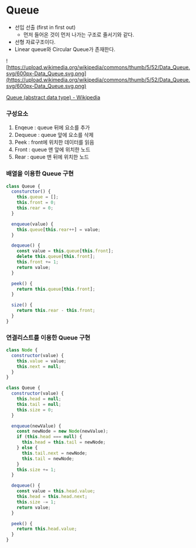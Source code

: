 # Queue

- 선입 선출 (first in first out)
  - 먼저 들어온 것이 먼저 나가는 구조로 줄서기와 같다.
- 선형 자료구조이다.
- Linear queue와 Circular Queue가 존재한다.

![https://upload.wikimedia.org/wikipedia/commons/thumb/5/52/Data_Queue.svg/600px-Data_Queue.svg.png](https://upload.wikimedia.org/wikipedia/commons/thumb/5/52/Data_Queue.svg/600px-Data_Queue.svg.png)

[Queue (abstract data type) - Wikipedia](<https://en.wikipedia.org/wiki/Queue_(abstract_data_type)>)

### 구성요소

1. Enqeue : queue 뒤에 요소를 추가
2. Dequeue : queue 앞에 요소를 삭제
3. Peek : front에 위치한 데이터를 읽음
4. Front : queue 맨 앞에 위치한 노드
5. Rear : queue 맨 뒤에 위치한 노드

### 배열을 이용한 Queue 구현

```jsx
class Queue {
  consturctor() {
    this.queue = [];
    this.front = 0;
    this.rear = 0;
  }

  enqueue(value) {
    this.queue[this.rear++] = value;
  }

  dequeue() {
    const value = this.queue[this.front];
    delete this.queue[this.front];
    this.front += 1;
    return value;
  }

  peek() {
    return this.queue[this.front];
  }

  size() {
    return this.rear - this.front;
  }
}
```

### 연결리스트를 이용한 Queue 구현

```jsx
class Node {
  constructor(value) {
    this.value = value;
    this.next = null;
  }
}

class Queue {
  constructor(value) {
    this.head = null;
    this.tail = null;
    this.size = 0;
  }

  enqueue(newValue) {
    const newNode = new Node(newValue);
    if (this.head === null) {
      this.head = this.tail = newNode;
    } else {
      this.tail.next = newNode;
      this.tail = newNode;
    }
    this.size += 1;
  }

  dequeue() {
    const value = this.head.value;
    this.head = this.head.next;
    this.size -= 1;
    return value;
  }

  peek() {
    return this.head.value;
  }
}
```
